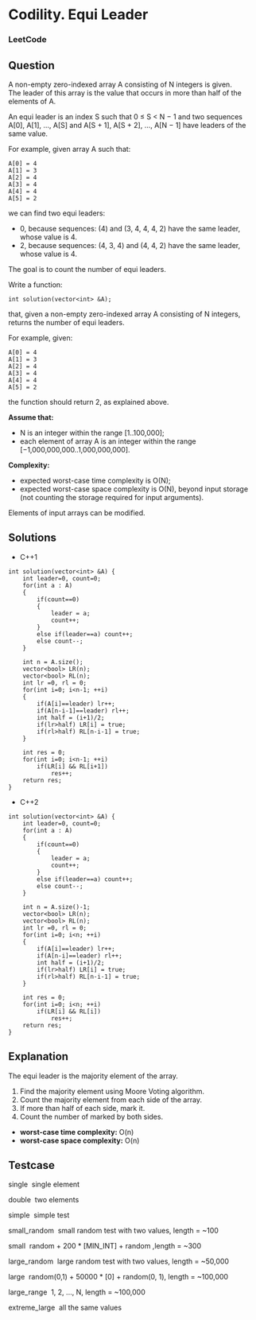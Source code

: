 # Codility. Equi Leader

### LeetCode

## Question

A non-empty zero-indexed array A consisting of N integers is given.
The leader of this array is the value that occurs in more than half of the elements of A.

An equi leader is an index S such that 0 ≤ S < N − 1 and two sequences A[0], A[1], ..., A[S] and A[S + 1], A[S + 2], ..., A[N − 1] have leaders of the same value.

For example, given array A such that:

```
A[0] = 4 
A[1] = 3 
A[2] = 4 
A[3] = 4 
A[4] = 4 
A[5] = 2
```

we can find two equi leaders:

* 0, because sequences: (4) and (3, 4, 4, 4, 2) have the same leader, whose value is 4.
* 2, because sequences: (4, 3, 4) and (4, 4, 2) have the same leader, whose value is 4.

The goal is to count the number of equi leaders.

Write a function:

`int solution(vector<int> &A);`

that, given a non-empty zero-indexed array A consisting of N integers, returns the number of equi leaders.

For example, given:

```
A[0] = 4 
A[1] = 3 
A[2] = 4 
A[3] = 4 
A[4] = 4 
A[5] = 2
```

the function should return 2, as explained above.

**Assume that:**

* N is an integer within the range [1..100,000];
* each element of array A is an integer within the range [−1,000,000,000..1,000,000,000].

**Complexity:**

* expected worst-case time complexity is O(N);
* expected worst-case space complexity is O(N), beyond input storage (not counting the storage required for input arguments).

Elements of input arrays can be modified.

## Solutions

* C++1
```
int solution(vector<int> &A) {
    int leader=0, count=0;
    for(int a : A)
    {
        if(count==0)
        {
            leader = a;
            count++;
        }
        else if(leader==a) count++;
        else count--;
    }
    
    int n = A.size();
    vector<bool> LR(n);
    vector<bool> RL(n);
    int lr =0, rl = 0;
    for(int i=0; i<n-1; ++i)
    {
        if(A[i]==leader) lr++;
        if(A[n-i-1]==leader) rl++;
        int half = (i+1)/2;
        if(lr>half) LR[i] = true;
        if(rl>half) RL[n-i-1] = true;
    }
    
    int res = 0;
    for(int i=0; i<n-1; ++i)
        if(LR[i] && RL[i+1])
            res++;
    return res;
}
```

* C++2
```
int solution(vector<int> &A) {
    int leader=0, count=0;
    for(int a : A)
    {
        if(count==0)
        {
            leader = a;
            count++;
        }
        else if(leader==a) count++;
        else count--;
    }
    
    int n = A.size()-1;
    vector<bool> LR(n);
    vector<bool> RL(n);
    int lr =0, rl = 0;
    for(int i=0; i<n; ++i)
    {
        if(A[i]==leader) lr++;
        if(A[n-i]==leader) rl++;
        int half = (i+1)/2;
        if(lr>half) LR[i] = true;
        if(rl>half) RL[n-i-1] = true;
    }
    
    int res = 0;
    for(int i=0; i<n; ++i)
        if(LR[i] && RL[i])
            res++;
    return res;
}
```

## Explanation

The equi leader is the majority element of the array.

1. Find the majority element using Moore Voting algorithm.
2. Count the majority element from each side of the array.
3. If more than half of each side, mark it.
4. Count the number of marked by both sides.

* **worst-case time complexity:** O(n)
* **worst-case space complexity:** O(n)

## Testcase

single  single element

double  two elements

simple  simple test

small_random  small random test with two values, length = ~100

small  random + 200 * [MIN_INT] + random ,length = ~300

large_random  large random test with two values, length = ~50,000

large  random(0,1) + 50000 * [0] + random(0, 1), length = ~100,000

large_range  1, 2, ..., N, length = ~100,000

extreme_large  all the same values
